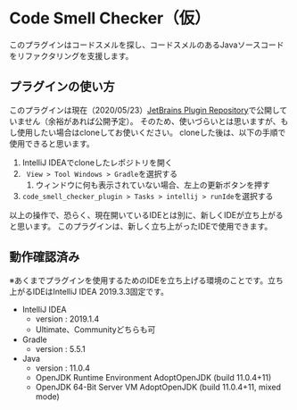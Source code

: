 # Code Smell Checker（仮）

このプラグインはコードスメルを探し、コードスメルのあるJavaソースコードをリファクタリングを支援します。

## プラグインの使い方

このプラグインは現在（2020/05/23）[JetBrains Plugin Repository](https://plugins.jetbrains.com/)で公開していません（余裕があれば公開予定）。
そのため、使いづらいとは思いますが、もし使用したい場合はcloneしてお使いください。
cloneした後は、以下の手順で使用できると思います。

1. IntelliJ IDEAでcloneしたレポジトリを開く
2. `` View > Tool Windows > Gradle``を選択する
    1. ウィンドウに何も表示されていない場合、左上の更新ボタンを押す
3. `` code_smell_checker_plugin > Tasks > intellij > runIde ``を選択する

以上の操作で、恐らく、現在開いているIDEとは別に、新しくIDEが立ち上がると思います。
このプラグインは、新しく立ち上がったIDEで使用できます。

## 動作確認済み

※あくまでプラグインを使用するためのIDEを立ち上げる環境のことです。立ち上がるIDEはIntelliJ IDEA 2019.3.3固定です。
- IntelliJ IDEA
   - version : 2019.1.4
   - Ultimate、Communityどちらも可
- Gradle
   - version : 5.5.1
- Java
   - version : 11.0.4
   - OpenJDK Runtime Environment AdoptOpenJDK (build 11.0.4+11)
   - OpenJDK 64-Bit Server VM AdoptOpenJDK (build 11.0.4+11, mixed mode)
